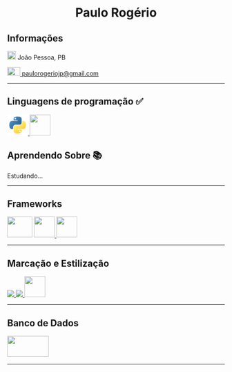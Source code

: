 <h1 align="center">Paulo Rogério</h1>
<h2 align="left">Informações</h2>

<img src="https://cdn-icons-png.flaticon.com/512/4219/4219585.png" width="20px" height="20px">  João Pessoa, PB

<a href="mail: paulorogeriojp@gmail.com"><img src="https://logosmarcas.net/wp-content/uploads/2020/11/Gmail-Logo.png" width="30px" height="20px">  paulorogeriojp@gmail.com</a>

<hr>

<h2 align="left" >Linguagens de programação ✅</h2>
<a href="https://www.python.org/" target="_blank"> <img src="https://raw.githubusercontent.com/devicons/devicon/master/icons/python/python-original.svg"  width="48px" height="48px" /> </a> 
<a href="https://www.php.net/" target="_blank"> <img src="https://php-cl.com/img/CORE-PHP-BASICS-20210817.png"  width="48" height="48"/></a> 

<h2 align="left" >Aprendendo Sobre 📚</h2>

<a> Estudando... </a> 

<hr>

<h2 align="left" >Frameworks</h2>
<a href="https://getbootstrap.com/" target="_blank"> <img src="https://upload.wikimedia.org/wikipedia/commons/thumb/b/b2/Bootstrap_logo.svg/1200px-Bootstrap_logo.svg.png" width='58' height='48' /></a>
<a href="https://www.djangoproject.com/" target="_blank"> <img src="https://seeklogo.com/images/D/django-logo-4C5ECF7036-seeklogo.com.png" width='48' height='48'/> </a> 
<a href="https://laravel.com" target="_blank"> <img src="https://e7.pngegg.com/pngimages/216/489/png-clipart-laravel-software-framework-php-web-application-redes-sociais-angle-text-thumbnail.png" width='48' height='48'/> </a> 


<hr>

<h2 align="left" >Marcação e Estilização</h2>
<a href="https://www.w3.org/html/" target="_blank"> <img src="https://img.icons8.com/color/48/000000/html-5.png"/> </a> 
<a href="https://www.w3schools.com/css/" target="_blank"> <img src="https://img.icons8.com/color/48/000000/css3.png"/> </a> 
<a href="https://kivy.org/#home" target="_blank"> <img src="https://kivy.org/logos/kivy-logo-black-64.png" width='48'height='48' /> </a>

<hr>

<h2 align="left" >Banco de Dados</h2>

<a href="https://www.mysql.com/" target="_blank"> <img src="https://www.vectorlogo.zone/logos/mysql/mysql-ar21.svg" width="96" height="48"/> </a> 

<hr>

